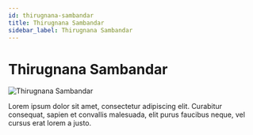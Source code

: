 ```yaml
---
id: thirugnana-sambandar
title: Thirugnana Sambandar
sidebar_label: Thirugnana Sambandar
---
```


# Thirugnana Sambandar

![Thirugnana Sambandar](/img/exampleimg.png)


Lorem ipsum dolor sit amet, consectetur adipiscing elit. Curabitur consequat, sapien et convallis malesuada, elit purus faucibus neque, vel cursus erat lorem a justo.

